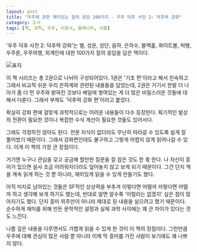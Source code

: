 ```yaml
---
layout: post
title: "우주에 관한 재미있는 질의 응담 100가지 - 우주 덕후 사전 2: 덕후력 강화"
category: 도서
tags: [책, 과학, 우주, 이광식, 들메나무, 서평]
---
```


'우주 덕후 사전 2: 덕후력 강화'는
별, 성운, 성단, 음하, 은하수, 블랙홀, 화이트볼, 빅뱅, 우주론, 우주여행, 외계인에 대한
100가지 질의 응답을 담은 책이다.

![표지](https://lh3.googleusercontent.com/zG2rOhVNSJ4-mjbsYs-pdreFFiMfvLmgoJzX8o5D-e0dx3DNogaqyfQz8BBbQfLCz33HnTTxLBOMvw=s480)

이 책 시리즈는 총 2권으로 나뉘어 구성되어있다.
1권은 '기초 편'이라고 해서 친숙하고 그래서 비교적 쉬운 우리 은하계와 관련된 내용들을 담았는데,
2권은 거기서 한발 더 나아가 좀 더 먼 우주와
밝혀진 것보다 베일에 쌓여있는 게 더 많은 비밀스러운 것들에 대해서 다룬다.
그래서 부제도 '덕후력 강화 편'이라고 붙었다.

확실히 강화 편에 걸맞게 과학적으로는 어려운 내용들이 다수 등장한다.
획기적인 발상의 전환이 필요한 것이나 복잡한 수식 계산이 필요한 것들도 있어서다.

그래도 걱정하진 않아도 된다.
전문 지식이 없더라도 무난히 따라갈 수 있도록 쉽게 잘 풀어썼기 때문이다.
그래서 강화편인데도 불구하고 그렇게 어렵지 않게 읽어나갈 수 있다.
이게 이 책의 가장 큰 장점이다.

거기엔 누구나 관심을 갖고 궁금해 할만한 질문을 잘 꼽은 것도 한 몫 한다.
나 자신이 흥미가 있으면 설사 조금 어려워지더라도 덮어놓지 않고 보게 되기 때문이다.
그건 단지 책을 계속 읽게 하는 것 뿐 아니라,
재미있게 읽을 수 있게 만들기도 했다.

아직 미지로 남아있는 것들은 SF적인 상상력을 부추겨
이렇다면 어떨까 저렇다면 어떨까 하고 생각해 보게 하기도 했는데,
반대로 알면 알수록 '이럴리는 없겠지' 싶은 점이 많아지기도 했다.
단지 흥미 위주만이 아니라 제대로 된 내용을 실으려고 했기 때문이다.
순수하게 재미를 위해 만든 문학적인 설정과 실제 과학 사이에는 꽤 큰 차이가 있다는 것도 느낀다.

나름 깊은 내용을 다루면서도 가볍게 읽을 수 있게 한 것이 이 책의 장점이다.
그런만큼 우주에 대해 관심이 많은 사람 뿐 아니라
이제 막 흥미를 가진 사람이 보기에도 꽤 나쁘지 않다.
